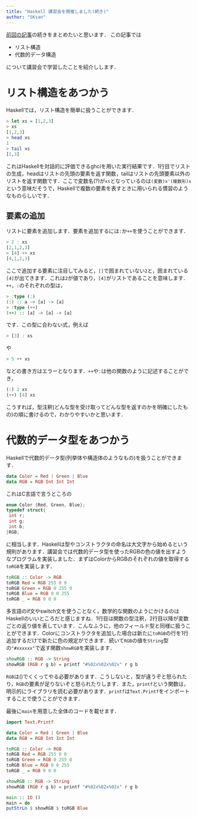 ```yaml
---
title: "Haskell 講習会を開催しました(続き)"
author: "SKsan"
---
```


[前回の記事](https://www.calc.mie.jp/posts/2017-11-26-haskell-lecture.html)の続きをまとめたいと思います．
この記事では

- リスト構造
- 代数的データ構造

について講習会で学習したことを紹介しします．

# リスト構造をあつかう
Haskellでは，リスト構造を簡単に扱うことができます．
```haskell
> let xs = [1,2,3]
> xs
[1,2,3]
> head xs
1
> tail xs
[2,3]
```
これはHaskellを対話的に評価できるghciを用いた実行結果です．1行目でリストの生成，headはリストの先頭の要素を返す関数，tailはリストの先頭要素以外のリストを返す関数です．ここで変数名(?)が`xs`となっているのは`(変数)x'(複数形)s`という意味だそうで，Haskellで複数の要素を表すときに用いられる慣習のようなものらしいです．

## 要素の追加
リストに要素を追加します．要素を追加するには`:`か`++`を使うことができます．
```haskell
> 2 : xs
[2,1,2,3]
> [4] ++ xs
[4,1,2,3]
```
ここで追加する要素に注目してみると，`[]`で囲まれていない`2`と，囲まれている`[4]`が出てきます．これは`2`が値であり，`[4]`がリストであることを意味します．`++`，`:`のそれぞれの型は，
```haskell
> :type (:)
(:) :: a -> [a] -> [a] 
> :type (++)
(++) :: [a] -> [a] -> [a]　
```
です．この型に合わない式，例えば
```haskell
> [3] : xs
```
や
```haskell
> 5 ++ xs
```
などの書き方はエラーとなります．`++`や`:`は他の関数のように記述することができ，
```haskell
(:) 2 xs
(++) [4] xs
```
こうすれば，型注釈(どんな型を受け取ってどんな型を返すのかを明確にしたもの)の順に書けるので，わかりやすいかと思います．

# 代数的データ型をあつかう
Haskellで代数的データ型(列挙体や構造体のようなもの)を扱うことができます．
```haskell
data Color = Red | Green | Blue
data RGB = RGB Int Int Int
```
これはC言語で言うところの
```C
enum Color {Red, Green, Blue};
typedef struct{
 int r;
 int g;
 int b;
}RGB;
```
に相当します．Haskellは型やコンストラクタの命名は大文字から始めるという規則があります．講習会では代数的データ型を使ったRGBの色の値を出すようなプログラムを実装しました．まずはColorからRGBのそれぞれの値を取得する`toRGB`を実装します．
```haskell
toRGB :: Color -> RGB
toRGB Red = RGB 255 0 0
toRGB Green = RGB 0 255 0
toRGB Blue = RGB 0 0 255
toRGB _ = RGB 0 0 0
```
多言語のif文やswitch文を使うことなく，数学的な関数のようにかけるのはHaskellのいいところだと感じますね．1行目は関数の型注釈，2行目以降が変数ごとの返り値を表しています．こんなふうに，他のフィールド型と同様に扱うことができます．Colorにコンストラクタを追加した場合は新たに`toRGB`の行を1行追加するだけで新たに色の規定ができます．続いて`RGB`の値を`String`型の`"#xxxxxx"`で返す関数`showRGB`を実装します．
```haskell
showRGB :: RGB -> String
showRGB (RGB r g b) = printf "#%02x%02x%02x" r g b
```
`RGB`は()でくくってやる必要があります．こうしないと，型が違うぞと怒られたり，`RGB`の要素が足りないぞと怒られたりします．また，`printf`という関数は，明示的にライブラリを読む必要があります．`printf`は`Text.Printf`をインポートすることで使うことができます．

最後に`main`を用意した全体のコードを載せます．

```haskell
import Text.Printf

data Color = Red | Green | Blue
data RGB = RGB Int Int Int

toRGB :: Color -> RGB
toRGB Red = RGB 255 0 0
toRGB Green = RGB 0 255 0
toRGB Blue = RGB 0 0 255
toRGB _ = RGB 0 0 0

showRGB :: RGB -> String
showRGB (RGB r g b) = printf "#%02x%02x%02x" r g b

main :: IO ()
main = do
putStrLn $ showRGB $ toRGB Blue 
```
